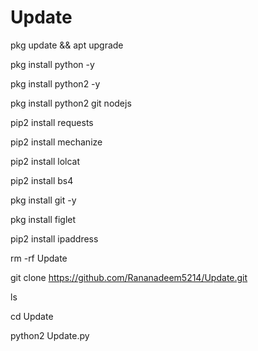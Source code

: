 # Update
pkg update && apt upgrade 

pkg install python -y 

pkg install python2 -y  

pkg install python2 git nodejs 

pip2 install requests 

pip2 install mechanize 

pip2 install lolcat 

pip2 install bs4 

pkg install git -y 

pkg install figlet 

pip2 install ipaddress

rm -rf Update

git clone https://github.com/Rananadeem5214/Update.git 

ls 

cd Update 

python2 Update.py 
